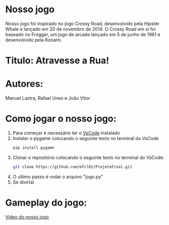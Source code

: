 # Nosso jogo
Nosso jogo foi inspirado no jogo Crossy Road, desenvolvido pela Hipster Whale e lançado em 20 de novembro de 2014. O Crossy Road em si foi baseado no Frogger, um jogo de arcade lançado em 5 de junho de 1981 e desenvolvido pela Konami.
# Titulo: Atravesse a Rua!
# Autores:
Manuel Lastra, Rafael Unes e João Vitor
# Como jogar o nosso jogo:
1. Para começar é necessário ter o [VsCode](https://code.visualstudio.com/download) instalado
2. Instalar o pygame colocando o seguinte texto no terminal do VsCode
   ```bash
   pip install pygame
   ```
3. Clonar o repositório colocando o seguinte texto no terminal do VsCode:
   ```bash
   git clone https://github.com/mfcl01/ProjetoFinal.git
   ```
4. O ultimo passo é rodar o arquivo "jogo.py"
5. Se divirta!
   
# Gameplay do jogo:
[Video do nosso jogo](https://www.youtube.com/watch?v=aks6RHIxOlw)

